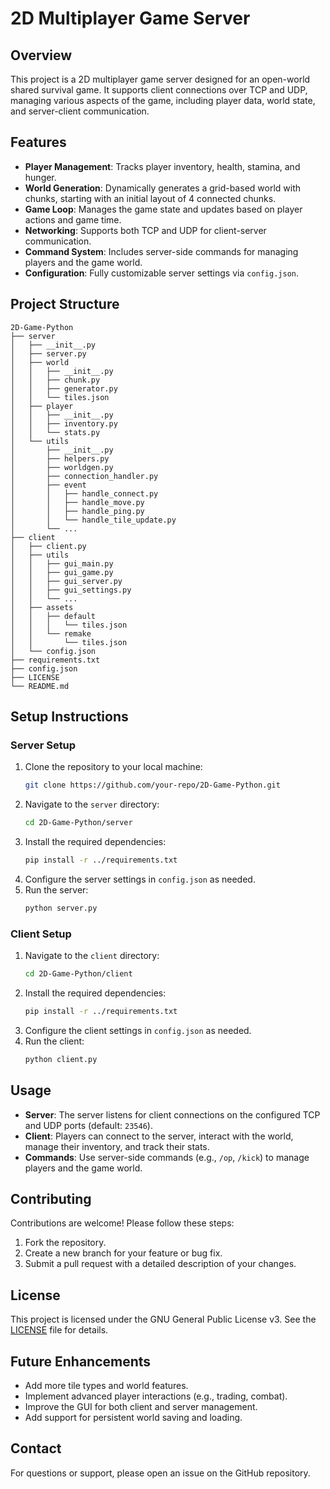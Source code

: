 # 2D Multiplayer Game Server

## Overview
This project is a 2D multiplayer game server designed for an open-world shared survival game. It supports client connections over TCP and UDP, managing various aspects of the game, including player data, world state, and server-client communication.

## Features
- **Player Management**: Tracks player inventory, health, stamina, and hunger.
- **World Generation**: Dynamically generates a grid-based world with chunks, starting with an initial layout of 4 connected chunks.
- **Game Loop**: Manages the game state and updates based on player actions and game time.
- **Networking**: Supports both TCP and UDP for client-server communication.
- **Command System**: Includes server-side commands for managing players and the game world.
- **Configuration**: Fully customizable server settings via `config.json`.

## Project Structure
```
2D-Game-Python
├── server
│   ├── __init__.py
│   ├── server.py
│   ├── world
│   │   ├── __init__.py
│   │   ├── chunk.py
│   │   ├── generator.py
│   │   └── tiles.json
│   ├── player
│   │   ├── __init__.py
│   │   ├── inventory.py
│   │   └── stats.py
│   └── utils
│       ├── __init__.py
│       ├── helpers.py
│       ├── worldgen.py
│       ├── connection_handler.py
│       ├── event
│       │   ├── handle_connect.py
│       │   ├── handle_move.py
│       │   ├── handle_ping.py
│       │   └── handle_tile_update.py
│       └── ...
├── client
│   ├── client.py
│   ├── utils
│   │   ├── gui_main.py
│   │   ├── gui_game.py
│   │   ├── gui_server.py
│   │   ├── gui_settings.py
│   │   └── ...
│   ├── assets
│   │   ├── default
│   │   │   └── tiles.json
│   │   └── remake
│   │       └── tiles.json
│   └── config.json
├── requirements.txt
├── config.json
├── LICENSE
└── README.md
```

## Setup Instructions

### Server Setup
1. Clone the repository to your local machine:
   ```bash
   git clone https://github.com/your-repo/2D-Game-Python.git
   ```
2. Navigate to the `server` directory:
   ```bash
   cd 2D-Game-Python/server
   ```
3. Install the required dependencies:
   ```bash
   pip install -r ../requirements.txt
   ```
4. Configure the server settings in `config.json` as needed.
5. Run the server:
   ```bash
   python server.py
   ```

### Client Setup
1. Navigate to the `client` directory:
   ```bash
   cd 2D-Game-Python/client
   ```
2. Install the required dependencies:
   ```bash
   pip install -r ../requirements.txt
   ```
3. Configure the client settings in `config.json` as needed.
4. Run the client:
   ```bash
   python client.py
   ```

## Usage
- **Server**: The server listens for client connections on the configured TCP and UDP ports (default: `23546`).
- **Client**: Players can connect to the server, interact with the world, manage their inventory, and track their stats.
- **Commands**: Use server-side commands (e.g., `/op`, `/kick`) to manage players and the game world.

## Contributing
Contributions are welcome! Please follow these steps:
1. Fork the repository.
2. Create a new branch for your feature or bug fix.
3. Submit a pull request with a detailed description of your changes.

## License
This project is licensed under the GNU General Public License v3. See the [LICENSE](LICENSE) file for details.

## Future Enhancements
- Add more tile types and world features.
- Implement advanced player interactions (e.g., trading, combat).
- Improve the GUI for both client and server management.
- Add support for persistent world saving and loading.

## Contact
For questions or support, please open an issue on the GitHub repository.